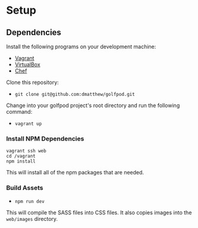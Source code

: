 # Setup

## Dependencies

Install the following programs on your development machine:

* [Vagrant](https://www.vagrantup.com/downloads.html)
* [VirtualBox](https://www.virtualbox.org/wiki/Downloads)
* [Chef](https://downloads.chef.io/chefdk)

Clone this repository:

* `git clone git@github.com:dmatthew/golfpod.git`

Change into your golfpod project's root directory and run the following command:

* `vagrant up`

### Install NPM Dependencies
```
vagrant ssh web
cd /vagrant
npm install
```

This will install all of the npm packages that are needed.

### Build Assets

* `npm run dev`

This will compile the SASS files into CSS files. It also copies images into the `web/images` directory.
